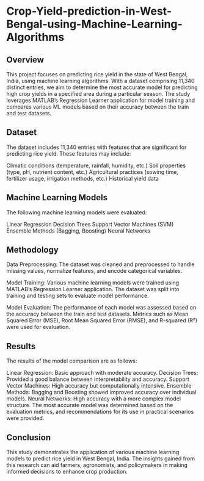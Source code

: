 # Crop-Yield-prediction-in-West-Bengal-using-Machine-Learning-Algorithms
## Overview
This project focuses on predicting rice yield in the state of West Bengal, India, using machine learning algorithms. With a dataset comprising 11,340 distinct entries, we aim to determine the most accurate model for predicting high crop yields in a specified area during a particular season. The study leverages MATLAB’s Regression Learner application for model training and compares various ML models based on their accuracy between the train and test datasets.

## Dataset
The dataset includes 11,340 entries with features that are significant for predicting rice yield. These features may include:

Climatic conditions (temperature, rainfall, humidity, etc.)
Soil properties (type, pH, nutrient content, etc.)
Agricultural practices (sowing time, fertilizer usage, irrigation methods, etc.)
Historical yield data

## Machine Learning Models
The following machine learning models were evaluated:

Linear Regression
Decision Trees
Support Vector Machines (SVM)
Ensemble Methods (Bagging, Boosting)
Neural Networks

## Methodology
Data Preprocessing: The dataset was cleaned and preprocessed to handle missing values, normalize features, and encode categorical variables.

Model Training: Various machine learning models were trained using MATLAB’s Regression Learner application. The dataset was split into training and testing sets to evaluate model performance.

Model Evaluation: The performance of each model was assessed based on the accuracy between the train and test datasets. Metrics such as Mean Squared Error (MSE), Root Mean Squared Error (RMSE), and R-squared (R²) were used for evaluation.

## Results
The results of the model comparison are as follows:

Linear Regression: Basic approach with moderate accuracy.
Decision Trees: Provided a good balance between interpretability and accuracy.
Support Vector Machines: High accuracy but computationally intensive.
Ensemble Methods: Bagging and Boosting showed improved accuracy over individual models.
Neural Networks: High accuracy with a more complex model structure.
The most accurate model was determined based on the evaluation metrics, and recommendations for its use in practical scenarios were provided.

## Conclusion
This study demonstrates the application of various machine learning models to predict rice yield in West Bengal, India. The insights gained from this research can aid farmers, agronomists, and policymakers in making informed decisions to enhance crop production.
